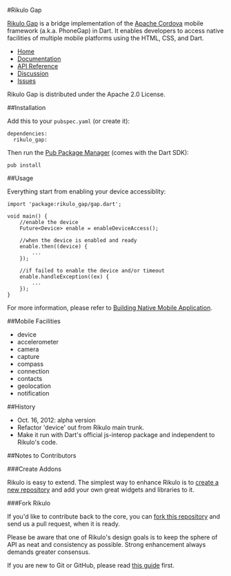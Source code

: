 #Rikulo Gap

[Rikulo Gap](http://rikulo.org) is a bridge implementation of the [Apache Cordova](http://incubator.apache.org/cordova/) mobile framework (a.k.a. PhoneGap) in Dart. It enables developers to access native facilities of multiple mobile platforms using the HTML, CSS, and Dart.
 
* [Home](http://rikulo.org)
* [Documentation](http://docs.rikulo.org/rikulo/latest/Device_Services/)
* [API Reference](http://api.rikulo.org/rikulo-gap/latest)
* [Discussion](http://stackoverflow.com/questions/tagged/rikulo)
* [Issues](https://github.com/rikulo/rikulo-gap/issues)

Rikulo Gap is distributed under the Apache 2.0 License.

##Installation

Add this to your `pubspec.yaml` (or create it):

    dependencies:
      rikulo_gap:

Then run the [Pub Package Manager](http://pub.dartlang.org/doc) (comes with the Dart SDK):

    pub install

##Usage

Everything start from enabling your device accessiblity:

    import 'package:rikulo_gap/gap.dart';

    void main() {
        //enable the device
    	Future<Device> enable = enableDeviceAccess(); 

        //when the device is enabled and ready
    	enable.then((device) {
     		...
    	});

        //if failed to enable the device and/or timeout
    	enable.handleException((ex) {
    		...
        });
    }

For more information, please refer to [Building Native Mobile Application](http://docs.rikulo.org/rikulo/latest/Getting_Started/Building_Native_Mobile_Application.html).

##Mobile Facilities	  
* device
* accelerometer
* camera
* capture
* compass
* connection
* contacts
* geolocation
* notification

##History
* Oct. 16, 2012: alpha version
 * Refactor 'device' out from Rikulo main trunk.
 * Make it run with Dart's official js-interop package and independent to Rikulo's code.

##Notes to Contributors

###Create Addons

Rikulo is easy to extend. The simplest way to enhance Rikulo is to [create a new repository](https://help.github.com/articles/create-a-repo) and add your own great widgets and libraries to it.

###Fork Rikulo

If you'd like to contribute back to the core, you can [fork this repository](https://help.github.com/articles/fork-a-repo) and send us a pull request, when it is ready.

Please be aware that one of Rikulo's design goals is to keep the sphere of API as neat and consistency as possible. Strong enhancement always demands greater consensus.

If you are new to Git or GitHub, please read [this guide](https://help.github.com/) first.
